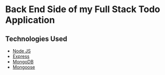 # Back End Side of my Full Stack Todo Application

## Technologies Used

- [Node JS](https://nodejs.org/en)
- [Express](https://expressjs.com/)
- [MongoDB](https://www.mongodb.com/)
- [Mongoose](https://mongoosejs.com/)
